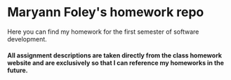 # Maryann Foley's homework repo
Here you can find my homework for the first semester of software development. 

#### All assignment descriptions are taken directly from the class homework website and are exclusively so that I can reference my homeworks in the future.
